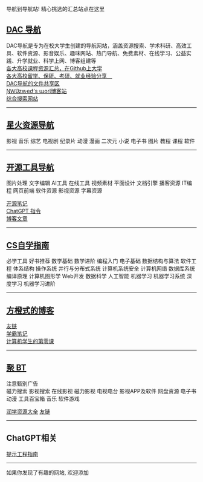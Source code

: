 导航到导航站!  精心挑选的汇总站点在这里

## [DAC 导航](https://studyhard.eu.org/)
DAC导航是专为在校大学生创建的导航网站，涵盖资源搜索、学术科研、高效工具、软件资源、影音娱乐、趣味网站、热门导航、免费素材、在线学习、公益实践、升学就业、科学上网、博客组建等  
[各大高校课程资源汇总，在Github上大学](https://studyhard.cf/)  
[各大高校留学、保研、考研、就业经验分享 ](https://career-plan.eu.org/)  
[DAC导航的文件共享区](http://nwuzmed.ysepan.com/)  
[ƝⱲƲzʍҽժ's աօɾƖ博客站](https://ccus.cf/)  
[综合搜索网站](https://www.goooogle.cf/)

---

## [星火资源导航](https://docs.qq.com/sheet/DSndLS0xUaG9WS1Fm?tab=BB08J2)
影视 音乐 综艺 电视剧 纪录片 动漫 漫画 二次元 小说 电子书 图片 教程 课程 软件

---

## [开源工具导航](https://nav.newzone.top/)

图片处理 文字编辑 AI工具 在线工具 视频素材 平面设计 文档引擎 播客资源 IT编程 网页前端 软件资源 影视资源 字幕资源

[开源笔记](https://newzone.top/)  
[ChatGPT 指令](https://www.aishort.top/)  
[博客文章](https://newzone.top/blog.html)

---

## [CS自学指南](https://csdiy.wiki/)
必学工具
好书推荐
数学基础
数学进阶
编程入门
电子基础
数据结构与算法
软件工程
体系结构
操作系统
并行与分布式系统
计算机系统安全
计算机网络
数据库系统
编译原理
计算机图形学
Web开发
数据科学
人工智能
机器学习
机器学习系统
深度学习
机器学习进阶

---

## [方橙式的博客](https://orangex4.cool/)
[友链](https://orangex4.cool/friends/)  
[学霸笔记](https://notes.orangex4.cool/)  
[计算机学生的第零课](https://orangex4.cool/post/lesson-zero-for-cs-students/)

---

## [聚 BT](https://jubt4.xyz/cn/index.html)
注意甄别广告  
磁力搜索
影视搜索
在线影视
磁力影视
电视电台
影视APP及软件
网盘资源
电子书
动漫
工具百宝箱
音乐
软件游戏

[润学资源大全](https://jubt4.xyz/cn/run.html)
[友链](https://jubt4.xyz/cn/index.html#%E8%81%9ABT%E5%8F%8B%E7%AB%99)

---

## ChatGPT相关

[提示工程指南](https://www.promptingguide.ai/zh)


---

如果你发现了有趣的网站, 欢迎添加